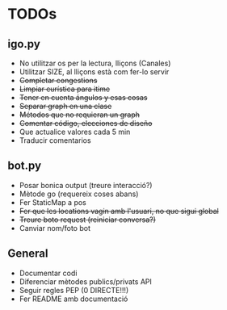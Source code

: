 # TODOs

## igo.py
- No utilitzar os per la lectura, lliçons (Canales)
- Utilitzar SIZE, al lliçons està com fer-lo servir
- ~~Completar congestions~~
- ~~Limpiar eurística para itime~~
- ~~Tener en cuenta ángulos y esas cosas~~
- ~~Separar graph en una clase~~
- ~~Métodos que no requieran un graph~~
- ~~Comentar código, elecciones de diseño~~
- Que actualice valores cada 5 min
- Traducir comentarios

## bot.py
- Posar bonica output (treure interacció?)
- Mètode go (requereix coses abans)
- Fer StaticMap a pos
- ~~Fer que les locations vagin amb l'usuari, no que sigui global~~
- ~~Treure boto request (reiniciar conversa?)~~
- Canviar nom/foto bot

## General
- Documentar codi
- Diferenciar mètodes publics/privats API
- Seguir regles PEP (0 DIRECTE!!!)
- Fer README amb documentació

